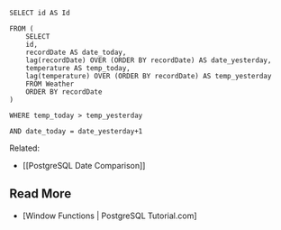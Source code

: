 ```postgresql
SELECT id AS Id

FROM (
	SELECT
	id,
	recordDate AS date_today,
	lag(recordDate) OVER (ORDER BY recordDate) AS date_yesterday,
	temperature AS temp_today,
	lag(temperature) OVER (ORDER BY recordDate) AS temp_yesterday
	FROM Weather
	ORDER BY recordDate
)

WHERE temp_today > temp_yesterday

AND date_today = date_yesterday+1
```

Related:
- [[PostgreSQL Date Comparison]]
## Read More

- [Window Functions | PostgreSQL Tutorial.com]